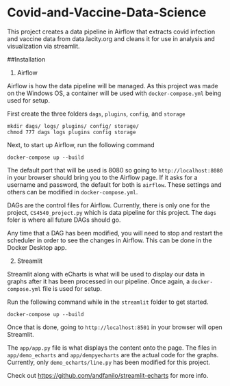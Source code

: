 # Covid-and-Vaccine-Data-Science
This project creates a data pipeline in Airflow that extracts covid infection and vaccine data from data.lacity.org and cleans it for use in analysis and visualization via streamlit.

##Installation

1. Airflow
   
Airflow is how the data pipeline will be managed. As this project was made on the Windows OS, a container will be used with `docker-compose.yml` being used for setup. 

First create the three folders `dags`, `plugins`, `config`, and `storage`

```
mkdir dags/ logs/ plugins/ config/ storage/
chmod 777 dags logs plugins config storage
```

Next, to start up Airflow, run the following command

```
docker-compose up --build
```

The default port that will be used is 8080 so going to `http://localhost:8080` in your browser should bring you to the Airflow page. If it asks for a username and password, the default for both is `airflow`. These settings and others can be modified in `docker-compose.yml`.

DAGs are the control files for Airflow. Currently, there is only one for the project, `CS4540_project.py` which is data pipeline for this project. The `dags` foler is where all future DAGs should go. 

Any time that a DAG has been modified, you will need to stop and restart the scheduler in order to see the changes in Airflow. This can be done in the Docker Desktop app. 

2. Streamlit

Streamlit along with eCharts is what will be used to display our data in graphs after it has been processed in our pipeline. Once again, a `docker-compose.yml` file is used for setup.

Run the following command while in the `streamlit` folder to get started. 

```
docker-compose up --build
```

Once that is done, going to `http://localhost:8501` in your browser will open Streamlit. 

The `app/app.py` file is what displays the content onto the page. The files in `app/demo_echarts` and `app/dempyecharts` are the actual code for the graphs. Currently, only `demo_echarts/line.py` has been modified for this project. 

Check out https://github.com/andfanilo/streamlit-echarts for more info. 
